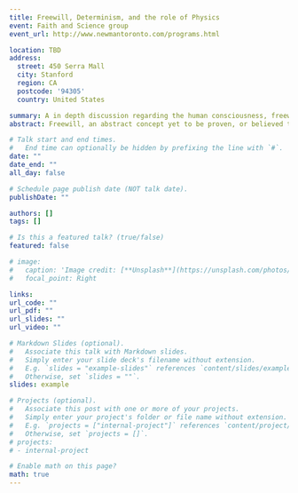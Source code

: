 ```yaml
---
title: Freewill, Determinism, and the role of Physics
event: Faith and Science group
event_url: http://www.newmantoronto.com/programs.html

location: TBD
address:
  street: 450 Serra Mall
  city: Stanford
  region: CA
  postcode: '94305'
  country: United States

summary: A in depth discussion regarding the human consciousness, freewill, and the laws of nature.
abstract: Freewill, an abstract concept yet to be proven, or believed to be a myth, is a phenomena that seems so prevalent in today's society. Do we, as conscious beings, choose to act and behave according to our own jurisdictions, or are our actions the mere consequence from a sequence of chemical reactions? Can this be a question that can be answered from the laws of physics, or is it to be left in the realm of philosophy?

# Talk start and end times.
#   End time can optionally be hidden by prefixing the line with `#`.
date: ""
date_end: ""
all_day: false

# Schedule page publish date (NOT talk date).
publishDate: ""

authors: []
tags: []

# Is this a featured talk? (true/false)
featured: false

# image:
#   caption: 'Image credit: [**Unsplash**](https://unsplash.com/photos/bzdhc5b3Bxs)'
#   focal_point: Right

links:
url_code: ""
url_pdf: ""
url_slides: ""
url_video: ""

# Markdown Slides (optional).
#   Associate this talk with Markdown slides.
#   Simply enter your slide deck's filename without extension.
#   E.g. `slides = "example-slides"` references `content/slides/example-slides.md`.
#   Otherwise, set `slides = ""`.
slides: example

# Projects (optional).
#   Associate this post with one or more of your projects.
#   Simply enter your project's folder or file name without extension.
#   E.g. `projects = ["internal-project"]` references `content/project/deep-learning/index.md`.
#   Otherwise, set `projects = []`.
# projects:
# - internal-project

# Enable math on this page?
math: true
---
```


